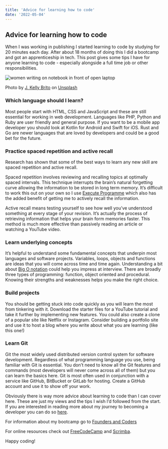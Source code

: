 ```yaml
---
title: 'Advice for learning how to code'
date: '2022-05-04'
---
```


## Advice for learning how to code

When I was working in publishing I started learning to code by studying for 20 minutes each day. After about 18 months of doing this I did a bootcamp and got an apprenticeship in tech. This post gives some tips I have for anyone learning to code - especially alongside a full time job or other responsibilities.

![women writing on notebook in front of open laptop](https://images.unsplash.com/photo-1494599948593-3dafe8338d71?ixlib=rb-1.2.1&ixid=MnwxMjA3fDB8MHxwaG90by1wYWdlfHx8fGVufDB8fHx8&auto=format&fit=crop&w=2670&q=80)

Photo by [J. Kelly Brito](https://unsplash.com/@hellokellybrito) on [Unsplash](https://unsplash.com/photos/PeUJyoylfe4)

### Which language should I learn?

Most people start with HTML, CSS and JavaScript and these are still essential for working in web development. Languages like PHP, Python and Ruby are user friendly and general purpose. If you want to be a mobile app developer you should look at Kotlin for Android and Swift for iOS. Rust and Go are newer languages that are loved by developers and could be a good bet for the future.

### Practice spaced repetition and active recall

Research has shown that some of the best ways to learn any new skill are spaced repetition and active recall.

Spaced repetition involves reviewing and recalling topics at optimally spaced intervals. This technique interrupts the brain’s natural forgetting curve allowing the information to be stored in long term memory. It’s difficult to work this out on your own so I use [Execute Programme](https://www.executeprogram.com/) which also has the added benefit of getting me to actively recall the information.

Active recall means testing yourself to see how well you’ve understood something at every stage of your revision. It’s actually the process of retrieving information that helps your brain form memories faster. This method is much more effective than passively reading an article or watching a YouTube video.

### Learn underlying concepts

It’s helpful to understand some fundamental concepts that underpin most languages and software projects. Variables, loops, objects and functions are ideas that you will come across time and time again. Understanding a bit about [Big O notation](https://www.freecodecamp.org/news/big-o-notation-why-it-matters-and-why-it-doesnt-1674cfa8a23c/) could help you impress at interview. There are broadly three types of programming: function, object oriented and procedural. Knowing their strengths and weaknesses helps you make the right choice.

### Build projects

You should be getting stuck into code quickly as you will learn the most from tinkering with it. Download the starter files for a YouTube tutorial and take it further by implementing new features. You could also create a clone of a popular site like Netflix or Instagram. Consider building a portfolio site and use it to host a blog where you write about what you are learning (like this one!)

### Learn Git

Git the most widely used distributed version control system for software development. Regardless of what programming language you use, being familiar with Git is essential. You don’t need to know all the Git features and commands (most developers will never come across all of them) but you can learn the basics here. Git is most often used in conjunction with a service like GitHub, BitBucket or GitLab for hosting. Create a GitHub account and use it to show off your work.

Obviously there is way more advice about learning to code than I can cover here. These are just my views and the tips I wish I’d followed from the start. If you are interested in reading more about my journey to becoming a developer you can do so [here](https://www.annacunnane.co.uk/blog/My%20journey%20to%20become%20a%20developer).

For information about my bootcamp go to [Founders and Coders](https://www.foundersandcoders.com/)

For online resources check out [FreeCodeCamp](https://www.freecodecamp.org/) and [Scrimba](https://scrimba.com/).

Happy coding!
